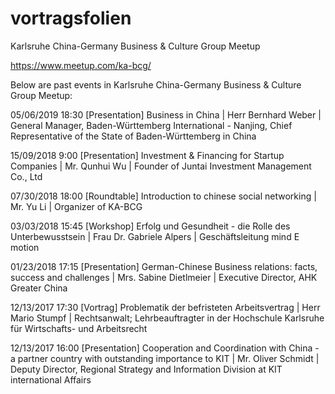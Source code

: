 # vortragsfolien

Karlsruhe China-Germany Business & Culture Group Meetup

https://www.meetup.com/ka-bcg/

Below are past events in Karlsruhe China-Germany Business & Culture Group Meetup:

05/06/2019 18:30 [Presentation] Business in China | Herr Bernhard Weber | General Manager, Baden-Württemberg International - Nanjing, Chief Representative of the State of Baden-Württemberg in China 

15/09/2018 9:00 [Presentation] Investment & Financing for Startup Companies | Mr. Qunhui Wu | Founder of Juntai Investment Management Co., Ltd

07/30/2018 18:00 [Roundtable] Introduction to chinese social networking | Mr. Yu Li | Organizer of KA-BCG

03/03/2018 15:45 [Workshop] Erfolg und Gesundheit - die Rolle des Unterbewusstsein | Frau Dr. Gabriele Alpers | Geschäftsleitung mind E motion

01/23/2018 17:15 [Presentation] German-Chinese Business relations: facts, success and challenges | Mrs. Sabine Dietlmeier | Executive Director, AHK Greater China

12/13/2017 17:30 [Vortrag] Problematik der befristeten Arbeitsvertrag | Herr Mario Stumpf | Rechtsanwalt; Lehrbeauftragter in der Hochschule Karlsruhe für Wirtschafts- und Arbeitsrecht

12/13/2017 16:00 [Presentation] Cooperation and Coordination with China - a partner country with outstanding importance to KIT | Mr. Oliver Schmidt | Deputy Director, Regional Strategy and Information Division at KIT international Affairs

